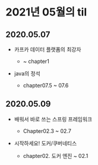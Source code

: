 # 2021년 05월의 til

## 2020.05.07

- 카프카 데이터 플랫폼의 최강자
  
  - ~ chapter1

- java의 정석

  - chapter07.5 ~ 07.6

## 2020.05.09

- 배워서 바로 쓰는 스프링 프레임워크

  - Chapter02.3 ~ 02.7

- 시작하세요! 도커/쿠버네티스

  - chapter02. 도커 엔진 ~ 02.1
